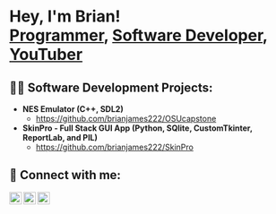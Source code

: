 <h1>Hey, I'm Brian! <br/><a href="https://github.com/brianjames222">Programmer</a>, <a href="https://www.linkedin.com/in/brianallenjames/">Software Developer</a>, <a href="https://www.youtube.com/c/brianallenjames">YouTuber</a></h1>

<h2>👨‍💻 Software Development Projects:</h2>

- <b>NES Emulator (C++, SDL2)</b>
  - https://github.com/brianjames222/OSUcapstone
- <b>SkinPro - Full Stack GUI App (Python, SQlite, CustomTkinter, ReportLab, and PIL)</b>
  - https://github.com/brianjames222/SkinPro


<h2> 🤳 Connect with me:</h2>

[<img align="left" alt="JoshMadakor | YouTube" width="22px" src="https://cdn.jsdelivr.net/npm/simple-icons@v3/icons/youtube.svg" />][youtube]
[<img align="left" alt="JoshMadakor | LinkedIn" width="22px" src="https://cdn.jsdelivr.net/npm/simple-icons@v3/icons/linkedin.svg" />][linkedin]
[<img align="left" alt="JoshMadakor | Instagram" width="22px" src="https://cdn.jsdelivr.net/npm/simple-icons@v3/icons/instagram.svg" />][instagram]

[youtube]: https://www.youtube.com/c/brianallenjames
[instagram]: https://www.instagram.com/brianallenjames/
[linkedin]: https://linkedin.com/in/brianallenjames
